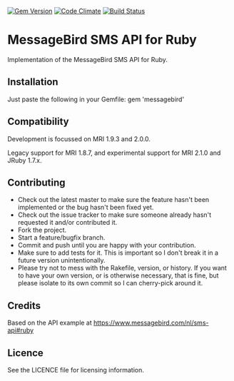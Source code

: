 [![Gem Version](https://badge.fury.io/rb/messagebird.png)](http://badge.fury.io/rb/messagebird)
[![Code Climate](https://codeclimate.com/github/nedap/messagebird-sms-api-ruby.png)](https://codeclimate.com/github/nedap/messagebird-sms-api-ruby)
[![Build Status](https://travis-ci.org/nedap/messagebird-sms-api-ruby.png?branch=master)](https://travis-ci.org/nedap/messagebird-sms-api-ruby)

# MessageBird SMS API for Ruby
Implementation of the MessageBird SMS API for Ruby.

## Installation
Just paste the following in your Gemfile:
  gem 'messagebird'

## Compatibility
Development is focussed on MRI 1.9.3 and 2.0.0.

Legacy support for MRI 1.8.7, and experimental support for MRI 2.1.0 and JRuby 1.7.x.

## Contributing
* Check out the latest master to make sure the feature hasn't been implemented or the bug hasn't been fixed yet.
* Check out the issue tracker to make sure someone already hasn't requested it and/or contributed it.
* Fork the project.
* Start a feature/bugfix branch.
* Commit and push until you are happy with your contribution.
* Make sure to add tests for it. This is important so I don't break it in a future version unintentionally.
* Please try not to mess with the Rakefile, version, or history. If you want to have your own version, or is otherwise necessary, that is fine, but please isolate to its own commit so I can cherry-pick around it.

## Credits
Based on the API example at https://www.messagebird.com/nl/sms-api#ruby

## Licence
See the LICENCE file for licensing information.
